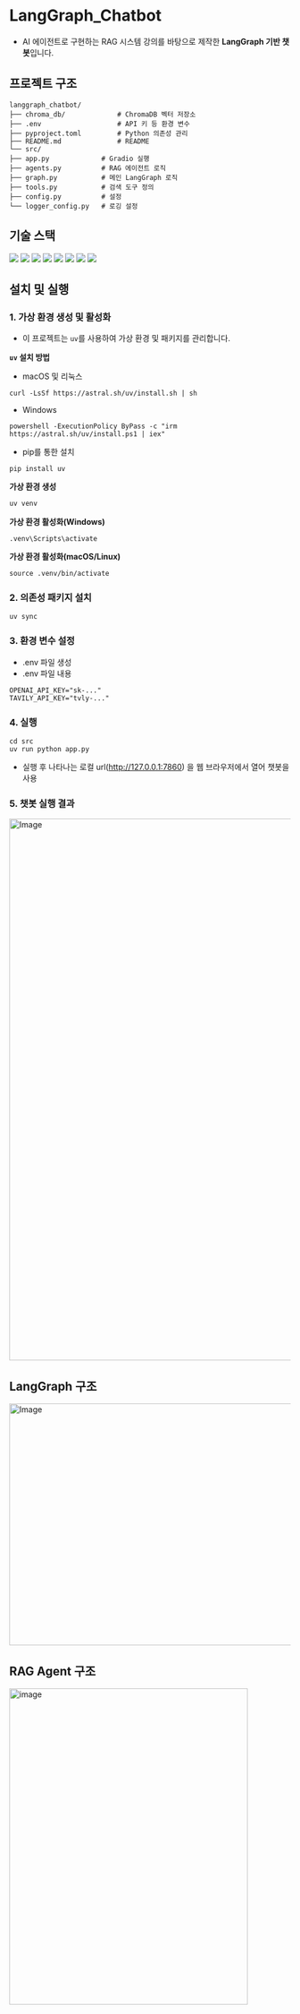 # LangGraph_Chatbot
- AI 에이전트로 구현하는 RAG 시스템 강의를 바탕으로 제작한 **LangGraph 기반 챗봇**입니다.

## 프로젝트 구조
```
langgraph_chatbot/
├── chroma_db/             # ChromaDB 벡터 저장소
├── .env                   # API 키 등 환경 변수
├── pyproject.toml         # Python 의존성 관리
├── README.md              # README
└── src/
├── app.py             # Gradio 실행
├── agents.py          # RAG 에이전트 로직
├── graph.py           # 메인 LangGraph 로직
├── tools.py           # 검색 도구 정의
├── config.py          # 설정
└── logger_config.py   # 로깅 설정
```
## 기술 스택
<div align=left> 
  <img src="https://img.shields.io/badge/python-3776AB?style=for-the-badge&logo=python&logoColor=white"> 
  <img src="https://img.shields.io/badge/LangChain-1C3C3C?style=for-the-badge&logo=LangChain&logoColor=white">
  <img src="https://img.shields.io/badge/LangGraph-1C3C3C?style=for-the-badge&logo=LangGraph&logoColor=white">
  <img src="https://img.shields.io/badge/OpenAI-412991?style=for-the-badge&logo=OpenAI&logoColor=white">
  <img src="https://img.shields.io/badge/HuggingFace-FFD21E?style=for-the-badge&logo=HuggingFace&logoColor=white">
  <img src="https://img.shields.io/badge/Pydantic-E92063?style=for-the-badge&logo=Pydantic&logoColor=white"> 
  <img src="https://img.shields.io/badge/Gradio-F97316?style=for-the-badge&logo=Gradio&logoColor=white">
  <img src="https://img.shields.io/badge/ChromaDB-6665CD?style=for-the-badge">

</div>

## 설치 및 실행
### 1. 가상 환경 생성 및 활성화
- 이 프로젝트는 `uv`를 사용하여 가상 환경 및 패키지를 관리합니다.

**`uv` 설치 방법**
  
- macOS 및 리눅스
```
curl -LsSf https://astral.sh/uv/install.sh | sh
```
- Windows
```
powershell -ExecutionPolicy ByPass -c "irm https://astral.sh/uv/install.ps1 | iex"
```
- pip를 통한 설치
```
pip install uv
```

**가상 환경 생성**
```bash
uv venv
```

**가상 환경 활성화(Windows)**
```
.venv\Scripts\activate
```

**가상 환경 활성화(macOS/Linux)**
```
source .venv/bin/activate
```

### 2. 의존성 패키지 설치
```
uv sync
```

### 3. 환경 변수 설정
- .env 파일 생성
- .env 파일 내용
```
OPENAI_API_KEY="sk-..."
TAVILY_API_KEY="tvly-..."
```

### 4. 실행
```
cd src
uv run python app.py
```
- 실행 후 나타나는 로컬 url(http://127.0.0.1:7860) 을 웹 브라우저에서 열어 챗봇을 사용

### 5. 챗봇 실행 결과
<img width="1898" height="968" alt="Image" src="https://github.com/user-attachments/assets/b7e504ca-2f72-457b-b041-e7e294a310fd" />

## LangGraph 구조
<img width="696" height="432" alt="Image" src="https://github.com/user-attachments/assets/7c7f473a-97b4-4729-b8b0-8e9b552a85cf" />

## RAG Agent 구조
<img width="427" height="565" alt="image" src="https://github.com/user-attachments/assets/6bbe50b9-248d-464d-ad55-df9a596cf0f2" />

